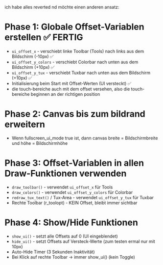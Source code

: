 ich habe alles reverted nd möchte einen anderen ansatz: 

# Phase 1: Globale Offset-Variablen erstellen ✅ FERTIG
- `ui_offset_x` - verschiebt linke Toolbar (Tools) nach links aus dem Bildschirm (-10px) ✅
- `ui_offset_y_colors` - verschiebt Colorbar nach unten aus dem Bildschirm (+10px) ✅
- `ui_offset_y_tux` - verschiebt Tuxbar nach unten aus dem Bildschirm (+10px) ✅
- Initialisierung beim Start mit Offset-Werten (UI versteckt) ✅
- die touch-bereiche auch mit dem offset versehen, also die touch-bereiche beginnen an der richtigen position

# Phase 2: Canvas bis zum bildrand erweitern
- Wenn fullscreen_ui_mode true ist, dann canvas breite = Bildschirmbreite und höhe = Bildschirmhöhe



# Phase 3: Offset-Variablen in allen Draw-Funktionen verwenden
- `draw_toolbar()` - verwendet `ui_offset_x` für Tools
- `draw_colors()` - verwendet `ui_offset_y_colors` für Colorbar
- `redraw_tux_text()` / Tux-Area - verwendet `ui_offset_y_tux` für Tuxbar
- Rechte Toolbar (r_toolopt) - KEIN Offset, bleibt immer sichtbar

# Phase 4: Show/Hide Funktionen
- `show_ui()` - setzt alle Offsets auf 0 (UI eingeblendet)
- `hide_ui()` - setzt Offsets auf Versteck-Werte (zum testen ermal nur mit 10px)
- Auto-Hide Timer (3 Sekunden Inaktivität)
- Bei Klick auf rechte Toolbar → immer show_ui() (kein Toggle)
